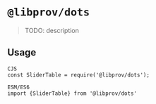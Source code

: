 # `@libprov/dots`

> TODO: description

## Usage

```
CJS
const SliderTable = require('@libprov/dots');

ESM/ES6
import {SliderTable} from '@libprov/dots'
```
